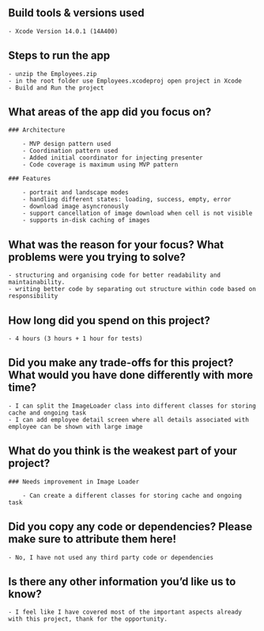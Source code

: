 ## Build tools & versions used
    
    - Xcode Version 14.0.1 (14A400)

## Steps to run the app
    
    - unzip the Employees.zip
    - in the root folder use Employees.xcodeproj open project in Xcode
    - Build and Run the project 

## What areas of the app did you focus on?

    ### Architecture

        - MVP design pattern used
        - Coordination pattern used
        - Added initial coordinator for injecting presenter
        - Code coverage is maximum using MVP pattern

    ### Features

        - portrait and landscape modes
        - handling different states: loading, success, empty, error
        - download image asyncronously 
        - support cancellation of image download when cell is not visible
        - supports in-disk caching of images
        


## What was the reason for your focus? What problems were you trying to solve?
    
    - structuring and organising code for better readability and maintainability. 
    - writing better code by separating out structure within code based on responsibility

## How long did you spend on this project?

    - 4 hours (3 hours + 1 hour for tests)

## Did you make any trade-offs for this project? What would you have done differently with more time?
    
    - I can split the ImageLoader class into different classes for storing cache and ongoing task
    - I can add employee detail screen where all details associated with employee can be shown with large image 


## What do you think is the weakest part of your project?

    ### Needs improvement in Image Loader

        - Can create a different classes for storing cache and ongoing task


## Did you copy any code or dependencies? Please make sure to attribute them here!
    
    - No, I have not used any third party code or dependencies

## Is there any other information you’d like us to know?

    - I feel like I have covered most of the important aspects already with this project, thank for the opportunity.
